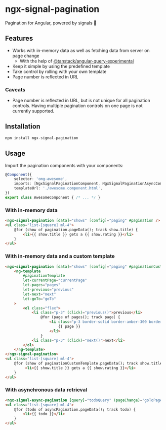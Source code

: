 # ngx-signal-pagination

Pagination for Angular, powered by signals 🚦

## Features

- Works with in-memory data as well as fetching data from server on page change
  - With the help of [@tanstack/angular-query-experimental](https://tanstack.com/query/latest/docs/framework/angular/overview)
- Keep it simple by using the predefined template
- Take control by rolling with your own template
- Page number is reflected in URL

### Caveats

- Page number is reflected in URL, but is not unique for all pagination controls. Having multiple pagination controls on one page is not currently supported.

## Installation

```sh
npm install ngx-signal-pagination
```

## Usage

Import the pagination components with your components:

```ts
@Component({
    selector: 'omg-awesome',
    imports: [NgxSignalPaginationComponent, NgxSignalPaginationAsyncComponent],
    templateUrl: './awesome.component.html',
})
export class AwesomeComponent {	/* ... */ }
```

### With in-memory data

```html
<ngx-signal-pagination [data]="shows" [config]="paging" #pagination />
<ul class="list-[square] ml-4">
    @for (show of pagination.pageData(); track show.title) {
        <li>{{ show.title }} gets a {{ show.rating }}</li>
    }
</ul>
```

### With in-memory data and a custom template

```html
<ngx-signal-pagination [data]="shows" [config]="paging" #paginationCustomTemplate>
    <ng-template
        #paginationTemplate
        let-currentPage="currentPage"
        let-pages="pages"
        let-previous="previous"
        let-next="next"
        let-goTo="goTo"
    >
        <ol class="flex">
            <li class="p-3" (click)="previous()">previous</li>
                @for (page of pages(); track page) {
                    <li class="p-3 border-solid border-amber-300 border-b-2" [class.bg-amber-300]="page === currentPage()" (click)="goTo(page)">
                        {{ page }}
                    </li>
                }
            <li class="p-3" (click)="next()">next</li>
        </ol>
    </ng-template>
</ngx-signal-pagination>
<ul class="list-[square] ml-4">
    @for (show of paginationCustomTemplate.pageData(); track show.title) {
         <li>{{ show.title }} gets a {{ show.rating }}</li>
    }
</ul>
```

### With asynchronous data retrieval

```html
<ngx-signal-async-pagination [query]="todoQuery" (pageChange)="goToPage($event)" [config]="paging" #asyncPagination />
<ul class="list-[square] ml-4">
    @for (todo of asyncPagination.pageData(); track todo) {
        <li>{{ todo }}</li>
    }
</ul>
```
